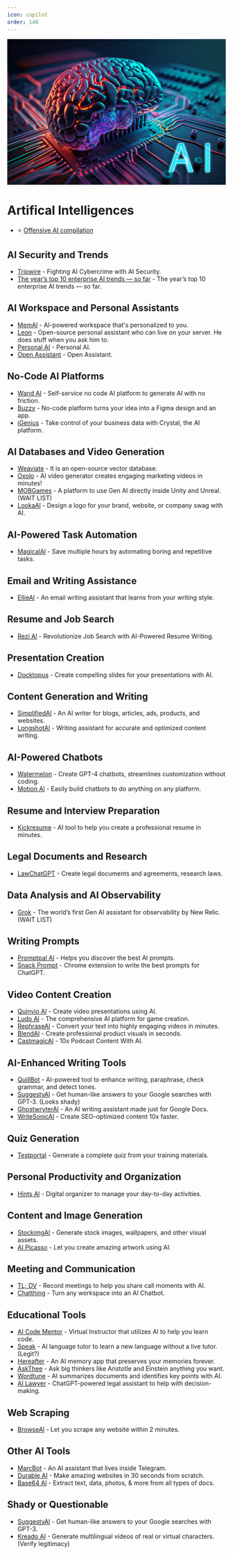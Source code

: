 ```yaml
---
icon: copilot
order: 148
---
```


![](/static/ai.jpg)

# Artifical Intelligences 

- ⭐ [Offensive AI compilation](https://github.com/jiep/offensive-ai-compilation)

## AI Security and Trends
- [Tripwire](https://www.tripwire.com/state-of-security/fighting-ai-cybercrime-ai-security?utm_content=266341899&utm_medium=social&utm_source=twitter&hss_channel=tw-37711082) - Fighting AI Cybercrime with AI Security.
- [The year’s top 10 enterprise AI trends — so far](https://www.cio.com/article/305644/enterprise-artificial-intelligence-ai-trends.html) - The year’s top 10 enterprise AI trends — so far.

## AI Workspace and Personal Assistants
- [MemAl](https://get.mem.ai/) - AI-powered workspace that's personalized to you.
- [Leon](https://getleon.ai/) - Open-source personal assistant who can live on your server. He does stuff when you ask him to.
- [Personal AI](https://www.personal.ai/) - Personal AI.
- [Open Assistant](https://open-assistant.io/) - Open Assistant.

## No-Code AI Platforms
- [Wand AI](https://wand.ai/) - Self-service no code AI platform to generate AI with no friction.
- [Buzzy](https://www.buzzy.buzz/) - No-code platform turns your idea into a Figma design and an app.
- [iGenius](https://www.igeniusglobal.com/) - Take control of your business data with Crystal, the AI platform.

## AI Databases and Video Generation
- [Weaviate](https://weaviate.io/) - It is an open-source vector database.
- [Oxolo](https://www.oxolo.com/) - AI video generator creates engaging marketing videos in minutes!
- [MOBGames](https://mobgames.ai/) - A platform to use Gen AI directly inside Unity and Unreal. (WAIT LIST)
- [LookaAl](https://looka.com/) - Design a logo for your brand, website, or company swag with AI.

## AI-Powered Task Automation
- [MagicalAl](https://www.getmagical.com/) - Save multiple hours by automating boring and repetitive tasks.

## Email and Writing Assistance
- [EllieAl](https://tryellie.com/) - An email writing assistant that learns from your writing style.

## Resume and Job Search
- [Rezi Al](https://www.rezi.ai/) - Revolutionize Job Search with AI-Powered Resume Writing.

## Presentation Creation
- [Docktopus](https://www.decktopus.com/) - Create compelling slides for your presentations with AI.

## Content Generation and Writing
- [SimplifiedAl](https://simplified.com/) - An AI writer for blogs, articles, ads, products, and websites.
- [LongshotAl](https://www.longshot.ai/) - Writing assistant for accurate and optimized content writing.

## AI-Powered Chatbots
- [Watermelon](https://watermelon.ai/) - Create GPT-4 chatbots, streamlines customization without coding.
- [Motion Al](https://www.motion.ai/) - Easily build chatbots to do anything on any platform.

## Resume and Interview Preparation
- [Kickresume](https://www.kickresume.com/en/) - AI tool to help you create a professional resume in minutes.

## Legal Documents and Research
- [LawChatGPT](https://lawchatgpt.com/) - Create legal documents and agreements, research laws.

## Data Analysis and AI Observability
- [Grok](https://newrelic.com/blog/nerdlog/new-relic-grok) - The world’s first Gen AI assistant for observability by New Relic. (WAIT LIST)

## Writing Prompts
- [Promptpal Al](https://www.promptpal.net/) - Helps you discover the best AI prompts.
- [Snack Prompt](https://snackprompt.com/) - Chrome extension to write the best prompts for ChatGPT.

## Video Content Creation
- [Quinvio Al](https://www.quinv.io/ai) - Create video presentations using AI.
- [Ludo Al](https://ludo.ai/) - The comprehensive AI platform for game creation.
- [RephraseAl](https://www.rephrase.ai/) - Convert your text into highly engaging videos in minutes.
- [BlendAl](https://blend-ai.com/) - Create professional product visuals in seconds.
- [CastmagicAl](https://www.castmagic.io/) - 10x Podcast Content With AI.

## AI-Enhanced Writing Tools
- [QuillBot](https://quillbot.com/) - AI-powered tool to enhance writing, paraphrase, check grammar, and detect tones.
- [SuggestyAl](https://chrome.google.com/webstore/detail/suggesty/hbiphmiliockggpepniplkkfmnhdihjh) - Get human-like answers to your Google searches with GPT-3. (Looks shady)
- [GhostwryterAl](https://ghostwryter.net/) - An AI writing assistant made just for Google Docs.
- [WriteSonicAl](https://writesonic.com/) - Create SEO-optimized content 10x faster.

## Quiz Generation
- [Testportal](https://www.testportal.net/) - Generate a complete quiz from your training materials.

## Personal Productivity and Organization
- [Hints Al](https://hints.so/) - Digital organizer to manage your day-to-day activities.

## Content and Image Generation
- [StockimgAl](https://stockimg.ai/) - Generate stock images, wallpapers, and other visual assets.
- [AI Picasso](https://www.aipicasso.app/) - Let you create amazing artwork using AI.

## Meeting and Communication
- [TL; DV](https://tldv.io/) - Record meetings to help you share call moments with AI.
- [Chatthing](https://chatthing.ai/) - Turn any workspace into an AI Chatbot.

## Educational Tools
- [AI Code Mentor](https://code-mentor.ai/) - Virtual Instructor that utilizes AI to help you learn code.
- [Speak](https://en.speakai.cc/) - AI language tutor to learn a new language without a live tutor. (Legit?)
- [Hereafter](https://www.hereafter.ai/) - An AI memory app that preserves your memories forever.
- [AskThee](https://askthee.vercel.app/) - Ask big thinkers like Aristotle and Einstein anything you want.
- [Wordtune](https://www.wordtune.com/) - AI summarizes documents and identifies key points with AI.
- [AI Lawyer](https://ailawyer.pro/) - ChatGPT-powered legal assistant to help with decision-making.

## Web Scraping
- [BrowseAl](https://www.browse.ai/) - Let you scrape any website within 2 minutes.

## Other AI Tools
- [MarcBot](https://bot.marc.io/) - An AI assistant that lives inside Telegram.
- [Durable AI](https://durable.co/) - Make amazing websites in 30 seconds from scratch.
- [Base64 Al](https://base64.ai/) - Extract text, data, photos, & more from all types of docs.

## Shady or Questionable
- [SuggestyAl](https://chrome.google.com/webstore/detail/suggesty/hbiphmiliockggpepniplkkfmnhdihjh) - Get human-like answers to your Google searches with GPT-3.
- [Kreado AI](https://www.kreadoai.com/) - Generate multilingual videos of real or virtual characters. (Verify legitimacy)
